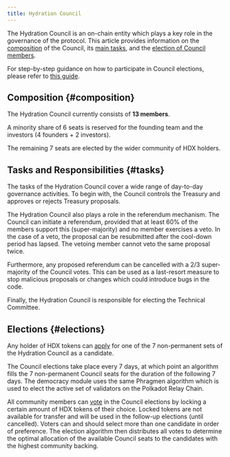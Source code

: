 ```yaml
---
title: Hydration Council
---
```


The Hydration Council is an on-chain entity which plays a key role in the governance of the protocol. This article provides information on the [composition](#composition) of the Council, its [main tasks](#tasks), and the [election of Council members](#elections).

For step-by-step guidance on how to participate in Council elections, please refer to [this guide](/participate_in_council_elections).

## Composition {#composition}
The Hydration Council currently consists of **13 members**. 

A minority share of 6 seats is reserved for the founding team and the investors (4 founders + 2 investors).

The remaining 7 seats are elected by the wider community of HDX holders.

## Tasks and Responsibilities {#tasks}
The tasks of the Hydration Council cover a wide range of day-to-day governance activities. To begin with, the Council controls the Treasury and approves or rejects Treasury proposals.

The Hydration Council also plays a role in the referendum mechanism. The Council can initiate a referendum, provided that at least 60% of the members support this (super-majority) and no member exercises a veto. In the case of a veto, the proposal can be resubmitted after the cool-down period has lapsed. The vetoing member cannot veto the same proposal twice.

Furthermore, any proposed referendum can be cancelled with a 2/3 super-majority of the Council votes. This can be used as a last-resort measure to stop malicious proposals or changes which could introduce bugs in the code.

Finally, the Hydration Council is responsible for electing the Technical Committee.

## Elections {#elections}
Any holder of HDX tokens can [apply](/participate_in_council_elections) for one of the 7 non-permanent sets of the Hydration Council as a candidate.

The Council elections take place every 7 days, at which point an algorithm fills the 7 non-permanent Council seats for the duration of the following 7 days. The democracy module uses the same Phragmen algorithm which is used to elect the active set of validators on the Polkadot Relay Chain.

All community members can [vote](/participate_in_council_elections) in the Council elections by locking a certain amount of HDX tokens of their choice. Locked tokens are not available for transfer and will be used in the follow-up elections (until cancelled). Voters can and should select more than one candidate in order of preference. The election algorithm then distributes all votes to determine the optimal allocation of the available Council seats to the candidates with the highest community backing.
